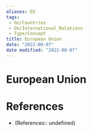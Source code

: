 ```yaml
---
aliases: EU
tags:
 - On/Countries
 - On/International_Relations
 - Type/Concept
title: European Union
date: "2022-08-07"
date modified: "2022-08-07"
---
```


# European Union

# References
- (References:: undefined)
